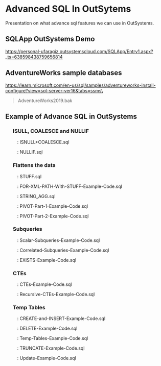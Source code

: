 # Advanced SQL In OutSytems
Presentation on what advance sql features we can use in OutSystems.

## SQLApp OutSystems Demo
https://personal-u1aragiz.outsystemscloud.com/SQLApp/Entry1.aspx?_ts=638598438759656814

## AdventureWorks sample databases
https://learn.microsoft.com/en-us/sql/samples/adventureworks-install-configure?view=sql-server-ver16&tabs=ssms\

>AdventureWorks2019.bak

## Example of Advance SQL in OutSystems

### $\quad$ ISULL, COALESCE and NULLIF 

$\quad\quad$ : ISNULL+COALESCE.sql

$\quad\quad$ : NULLIF.sql

### $\quad$ Flattens the data 

$\quad\quad$ : STUFF.sql

$\quad\quad$ : FOR-XML-PATH-With-STUFF-Example-Code.sql

$\quad\quad$ : STRING_AGG.sql

$\quad\quad$ : PIVOT-Part-1-Example-Code.sql

$\quad\quad$ : PIVOT-Part-2-Example-Code.sql

### $\quad$ Subqueries

$\quad\quad$ : Scalar-Subqueries-Example-Code.sql

$\quad\quad$ : Correlated-Subqueries-Example-Code.sql

$\quad\quad$ : EXISTS-Example-Code.sql

### $\quad$ CTEs

$\quad\quad$ : CTEs-Example-Code.sql

$\quad\quad$ : Recursive-CTEs-Example-Code.sql

### $\quad$ Temp Tables

$\quad\quad$ : CREATE-and-INSERT-Example-Code.sql

$\quad\quad$ : DELETE-Example-Code.sql

$\quad\quad$ : Temp-Tables-Example-Code.sql

$\quad\quad$ : TRUNCATE-Example-Code.sql

$\quad\quad$ : Update-Example-Code.sql
